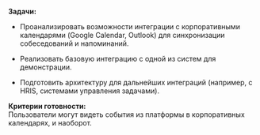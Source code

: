 **Задачи:**

- Проанализировать возможности интеграции с корпоративными календарями (Google Calendar, Outlook) для синхронизации собеседований и напоминаний.
    
- Реализовать базовую интеграцию с одной из систем для демонстрации.
    
- Подготовить архитектуру для дальнейших интеграций (например, с HRIS, системами управления задачами).
    

**Критерии готовности:**  
Пользователи могут видеть события из платформы в корпоративных календарях, и наоборот.